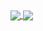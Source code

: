 <a href="https://github.com/adberger">
  <img align="center" src="https://github-readme-stats.vercel.app/api?username=adberger&show_icons=true&theme=dark&count_private=true&hide=stars" />
</a>
<a href="https://github.com/tellbow/schwingen">
  <img align="center" src="https://github-readme-stats.vercel.app/api/pin/?username=tellbow&repo=schwingen&theme=dark" />
</a>
